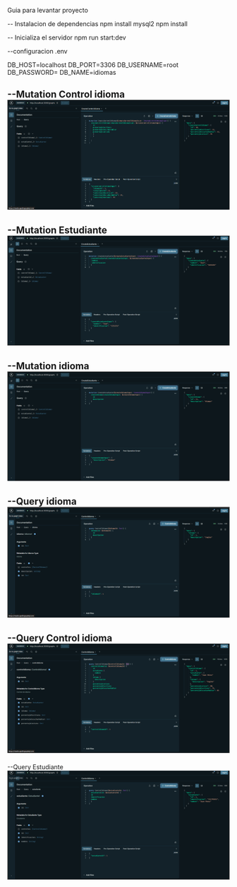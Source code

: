 Guia para levantar proyecto 

-- Instalacion de dependencias
npm install mysql2
npm install 

-- Inicializa el servidor 
npm run start:dev

--configuracion .env

DB_HOST=localhost
DB_PORT=3306
DB_USERNAME=root
DB_PASSWORD=
DB_NAME=idiomas


--Mutation Control idioma
![mutation control idioma](./evidencia/mutationControlIdioma.png)
-- 

--Mutation Estudiante 
![mutation estudiante](./evidencia/mutationEstudiante.png)
--

--Mutation idioma
![mutation idioma](./evidencia/mutationIdioma.png)
--

--Query idioma
![query idioma](./evidencia/queryIdioma.png)
--

--Query Control idioma
![query control idioma](./evidencia/queryControlIdioma.png)
--

--Query Estudiante
![query estudiante](./evidencia/queryEstudiante.png)